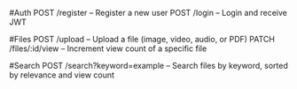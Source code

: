 #Auth
POST /register – Register a new user
POST /login – Login and receive JWT

#Files
POST /upload – Upload a file (image, video, audio, or PDF)
PATCH /files/:id/view – Increment view count of a specific file

#Search
POST /search?keyword=example – Search files by keyword, sorted by relevance and view count
